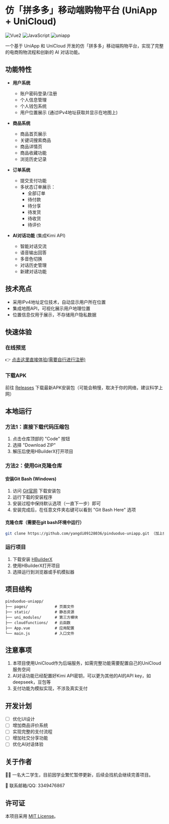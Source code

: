 # 仿「拼多多」移动端购物平台 (UniApp + UniCloud)

![Vue2](https://img.shields.io/badge/Vue2%2B-blue)
![JavaScript](https://img.shields.io/badge/Javascript%2B-green)
![uniapp](https://img.shields.io/badge/uniapp%2B-red)

  一个基于 UniApp 和 UniCloud 开发的仿「拼多多」移动端购物平台，实现了完整的电商购物流程和创新的 AI 对话功能。

## 功能特性

- **用户系统**
  - 账户密码登录/注册
  - 个人信息管理
  - 个人钱包系统
  - 用户位置展示 (通过IPv4地址获取并显示在地图上)
    
- **商品系统**
  - 商品首页展示
  - 关键词搜索商品
  - 商品详情页
  - 商品收藏功能
  - 浏览历史记录

- **订单系统**
  - 提交支付功能
  - 多状态订单展示：
    - 全部订单
    - 待付款
    - 待分享
    - 待发货
    - 待收货
    - 待评价

- **AI对话功能** (集成Kimi API)
  - 智能对话交流
  - 语音输出回答
  - 多音色切换
  - 对话历史管理
  - 新建对话功能
 
    
## 技术亮点

- 采用IPv4地址定位技术，自动显示用户所在位置
- 集成地图API，可视化展示用户地理位置
- 位置信息仅用于展示，不存储用户隐私数据

## 快速体验

### 在线预览
👉 [点击这里直接体验(需要自行进行注册)](https://static-mp-0dcd11a4-5797-4c2e-9b6e-d28808479dcd.next.bspapp.com/)

### 下载APK
前往 [Releases](https://github.com/yangdi09128036/pinduoduo-uniapp/releases) 下载最新APK安装包（可能会稍慢，取决于你的网络，建议科学上网）

## 本地运行

### 方法1：直接下载代码压缩包
1. 点击仓库顶部的 "Code" 按钮
2. 选择 "Download ZIP"
3. 解压后使用HBuilderX打开项目

### 方法2：使用Git克隆仓库

#### 安装Git Bash (Windows)
1. 访问 [Git官网](https://git-scm.com/) 下载安装包
2. 运行下载的安装程序
3. 安装过程中保持默认选项（一直下一步）即可
4. 安装完成后，在任意文件夹右键可以看到 "Git Bash Here" 选项

#### 克隆仓库（需要在git bash环境中运行）
```bash
git clone https://github.com/yangdi09128036/pinduoduo-uniapp.git （加上你指定的安装地址，例如G:\pdd-uniapp）
```

### 运行项目
1. 下载安装 [HBuilderX](https://www.dcloud.io/hbuilderx.html)
2. 使用HBuilderX打开项目
3. 选择运行到浏览器或手机模拟器

## 项目结构

```
pinduoduo-uniapp/
├── pages/            # 页面文件
├── static/           # 静态资源
├── uni_modules/      # 第三方模块
├── cloudfunctions/   # 云函数
├── App.vue           # 应用配置
└── main.js           # 入口文件
```

## 注意事项

1. 本项目使用UniCloud作为后端服务，如需完整功能需要配置自己的UniCloud服务空间
2. AI对话功能已经配置好Kimi API密钥，可以更为其他的AI的API key，如deepseek，豆包等
3. 支付功能为模拟实现，不涉及真实支付

## 开发计划

- [ ] 优化UI设计
- [ ] 增加商品评价系统
- [ ] 实现完整的支付流程
- [ ] 增加社交分享功能
- [ ] 优化AI对话体验

## 关于作者

👨‍💻 一名大二学生，目前因学业繁忙暂停更新，后续会找机会继续完善项目。

📧 联系邮箱/QQ: 3349476867

## 许可证

本项目采用 [MIT License](LICENSE)。
